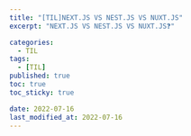 ```yaml
---
title: "[TIL]NEXT.JS VS NEST.JS VS NUXT.JS"
excerpt: "NEXT.JS VS NEST.JS VS NUXT.JS❓"

categories:
  - TIL
tags:
  - [TIL]
published: true
toc: true
toc_sticky: true

date: 2022-07-16
last_modified_at: 2022-07-16
---
```

